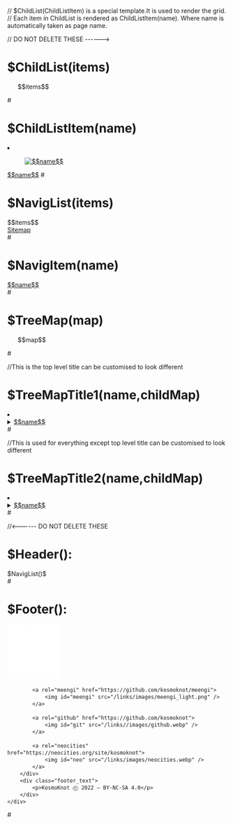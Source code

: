 // $ChildList(ChildListItem) is a special template.It is used to render the grid.
// Each item in ChildList is rendered as ChildListItem(name). Where name is automatically taken as page name.

// DO NOT DELETE THESE ------>
# $ChildList(items)
<ul class="childlist">$$items$$</ul>
#

# $ChildListItem(name)
<li><a href="$$name$$.html"><figure><img style="width:150px;" alt="$$name$$" onmouseover="onHover();" onmouseleave="onOut()" src="/links/images/$$name$$.png"></figure>$$name$$<caption></caption></a>
#

# $NavigList(items)
<div class="NavigList">$$items$$
<div class="NavigItem"> <a href="Sitemap.html">Sitemap</a></div>
</div>
#

# $NavigItem(name)
<div class="NavigItem"><a href="$$name$$.html">$$name$$</a></div>
#

# $TreeMap(map)
<ul style="list-style: none;">
$$map$$
</ul>
#

//This is the top level title can be customised to look different
# $TreeMapTitle1(name,childMap)
<li><details>
<summary><a href="$$name$$.html">$$name$$</a></summary>
<ul style="list-style: none;">
$$childMap$$
</ul>
</details>
#

//This is used for everything except top level title can be customised to look different
# $TreeMapTitle2(name,childMap)
<li><details>
<summary><a href="$$name$$.html">$$name$$</a></summary>
<ul style="list-style: none;">
$$childMap$$
</ul>
</details>
#

//<------ DO NOT DELETE THESE

# $Header():
<!DOCTYPE html>
<html>
<head>
    <meta charset="UTF-8">
    <meta name="description" content="Digital garden of Anup">
    <meta name="viewport" content="width=device-width, initial-scale=1.0, maximum-scale=1">
    <title>Meengi - $PageName()$ </title>
    <link rel="icon" href="/links/images/icon.png" type="image/icon type">
    <link href="/links/style.css" rel="stylesheet" type="text/css" media="all">
    <script src="/links/script.js"></script>
</head>
<body>
$NavigList()$
<div class="bodyContainer">
#

# $Footer():
</div>
</body>
<footer>
    <div class="footerContainer">
        <div class="footer">
            <a rel="license" href="http://creativecommons.org/licenses/by-nc-sa/4.0/">
                <img id="cc" alt="Creative Commons License" src="/links/images/creative_commons_min.webp" />
            </a>

            <a rel="meengi" href="https://github.com/kosmoknot/meengi">
                <img id="meengi" src="/links/images/meengi_light.png" />
            </a>

            <a rel="github" href="https://github.com/kosmoknot">
                <img id="git" src="/links//images/github.webp" />
            </a>

            <a rel="neocities" href="https://neocities.org/site/kosmoknot">
                <img id="neo" src="/links/images/neocities.webp" />
            </a>
        </div>
        <div class="footer_text">
            <p>KosmoKnot Ⓒ 2022 — BY-NC-SA 4.0</p>
        </div>
    </div>
</footer>

</html>
# 